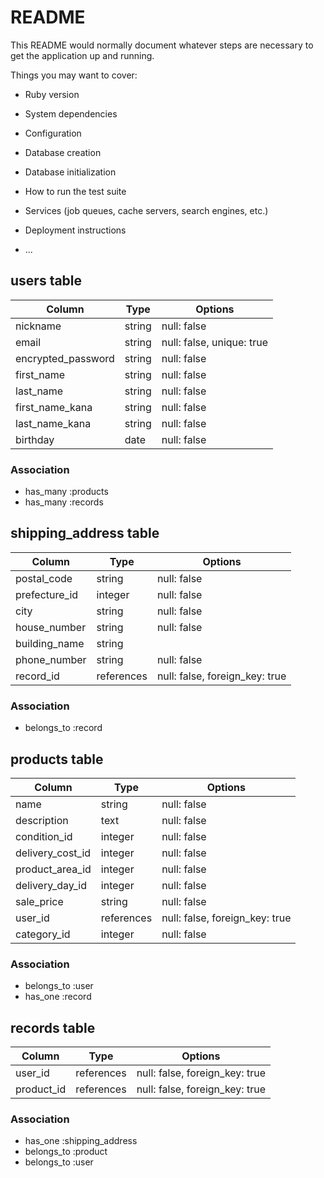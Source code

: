 # README

This README would normally document whatever steps are necessary to get the
application up and running.

Things you may want to cover:

* Ruby version

* System dependencies

* Configuration

* Database creation

* Database initialization

* How to run the test suite

* Services (job queues, cache servers, search engines, etc.)

* Deployment instructions

* ...





## users table

| Column              | Type     | Options                   |
| ------------------- | -------- | ------------------------- |
| nickname            | string   | null: false               |
| email               | string   | null: false, unique: true |
| encrypted_password  | string   | null: false               |
| first_name          | string   | null: false               |
| last_name           | string   | null: false               |
| first_name_kana     | string   | null: false               |
| last_name_kana      | string   | null: false               |
| birthday            | date     | null: false               |


### Association
- has_many :products
- has_many :records



## shipping_address table

| Column              | Type       | Options                        |
| ------------------- | ---------- | ------------------------------ |
| postal_code         | string     | null: false                    |
| prefecture_id       | integer    | null: false                    |
| city                | string     | null: false                    |
| house_number        | string     | null: false                    |
| building_name       | string     |                                |
| phone_number        | string     | null: false                    |
| record_id           | references | null: false, foreign_key: true |

### Association
- belongs_to :record



## products table

| Column                 | Type       | Options                        |
| ---------------------- | ---------- | ------------------------------ |
| name                   | string     | null: false                    |
| description            | text       | null: false                    |
| condition_id           | integer    | null: false                    |
| delivery_cost_id       | integer    | null: false                    |
| product_area_id        | integer    | null: false                    |
| delivery_day_id        | integer    | null: false                    |
| sale_price             | string     | null: false                    |
| user_id                | references | null: false, foreign_key: true |
| category_id            | integer    | null: false                    |


### Association
- belongs_to :user
- has_one :record



## records table

| Column              | Type       | Options                        |
| ------------------- | ---------- | ------------------------------ |
| user_id             | references | null: false, foreign_key: true |
| product_id          | references | null: false, foreign_key: true |


### Association
- has_one :shipping_address
- belongs_to :product
- belongs_to :user